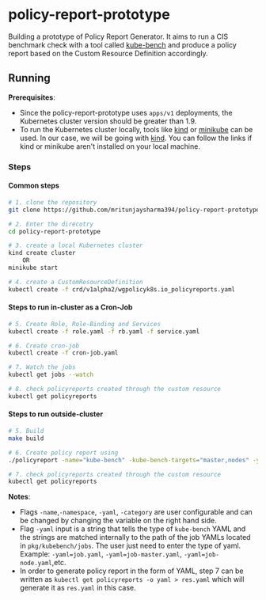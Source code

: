 # policy-report-prototype
Building a prototype of Policy Report Generator. It aims to run a CIS benchmark check with a tool called [kube-bench](https://github.com/aquasecurity/kube-bench) and produce a policy report based on the Custom Resource Definition accordingly.

## Running

**Prerequisites**: 
* Since the policy-report-prototype uses `apps/v1` deployments, the Kubernetes cluster version should be greater than 1.9.
* To run the Kubernetes cluster locally, tools like [kind](https://kind.sigs.k8s.io/) or [minikube](https://minikube.sigs.k8s.io/docs/start/) can be used. In our case, we will be going with [kind](https://kind.sigs.k8s.io/). You can follow the links if kind or minikube aren't installed on your local machine.

### Steps

#### Common steps
```sh
# 1. clone the repository
git clone https://github.com/mritunjaysharma394/policy-report-prototype.git

# 2. Enter the direcotry
cd policy-report-prototype

# 3. create a local Kubernetes cluster
kind create cluster
    OR
minikube start

# 4. create a CustomResourceDefinition
kubectl create -f crd/v1alpha2/wgpolicyk8s.io_policyreports.yaml
```
#### Steps to run in-cluster as a Cron-Job
```sh
# 5. Create Role, Role-Binding and Services
kubectl create -f role.yaml -f rb.yaml -f service.yaml

# 6. Create cron-job
kubectl create -f cron-job.yaml 

# 7. Watch the jobs
kubectl get jobs --watch

# 8. check policyreports created through the custom resource
kubectl get policyreports
```

#### Steps to run outside-cluster 
```sh
# 5. Build
make build

# 6. Create policy report using
./policyreport -name="kube-bench" -kube-bench-targets="master,nodes" -yaml="job.yaml" -namespace="default" -category="CIS Benchmarks"

# 7. check policyreports created through the custom resource
kubectl get policyreports
```
**Notes**:
* Flags `-name`,`-namespace`, `-yaml`, `-category` are user configurable and can be changed by changing the variable on the right hand side.
* Flag `-yaml` input is a string that tells the type of `kube-bench` YAML and the strings are matched internally to the path of the job YAMLs located in `pkg/kubebench/jobs`. The user just need to enter the type of yaml. Example:
`-yaml=job.yaml`, `-yaml=job-master.yaml`, `-yaml=job-node.yaml`,etc.
* In order to generate policy report in the form of YAML, step 7 can be written as `kubectl get policyreports -o yaml > res.yaml` which will generate it as `res.yaml` in this case.
